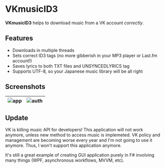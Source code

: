 # VKmusicID3

**VKmusicID3** helps to download music from a VK account *correctly*.

## Features
* Downloads in multiple threads
* Sets correct ID3 tags (no more gibberish in your MP3 player or Last.fm account!)
* Saves lyrics to both TXT files and UNSYNCEDLYRICS tag
* Supports UTF-8, so your Japanese music library will be all right

## Screenshots

| ![app](https://cloud.githubusercontent.com/assets/6882605/20856618/2c06b2d0-b91c-11e6-8aa2-00ccaaf51f6b.PNG) | ![auth](https://cloud.githubusercontent.com/assets/6882605/20856623/3a0a5e5e-b91c-11e6-8256-ffb7074dee60.png) |
|---|---|

## Update
VK is killing music API for developers! This application will not work anymore, unless new method to access music is implemeted. VK policy and management are becoming worse every year and I'm not going to use it anymore. Thus, I won't support this application anymore.   

It's still a great example of creating GUI application purely in F# involving many things (WPF, asynchronous workflows, MVVM, etc).
